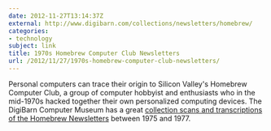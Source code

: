 ```yaml
---
date: 2012-11-27T13:14:37Z
external: http://www.digibarn.com/collections/newsletters/homebrew/
categories:
- technology
subject: link
title: 1970s Homebrew Computer Club Newsletters
url: /2012/11/27/1970s-homebrew-computer-club-newsletters/
---
```


Personal computers can trace their origin to Silicon Valley's Homebrew Computer Club, a group of computer hobbyist and enthusiasts who in the mid-1970s hacked together their own personalized computing devices. The DigiBarn Computer Museum has a great [collection scans and transcriptions of the Homebrew Newsletters](http://www.digibarn.com/collections/newsletters/homebrew/) between 1975 and 1977.